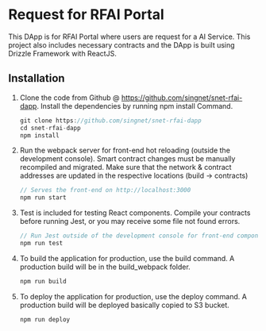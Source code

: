 # Request for RFAI Portal

This DApp is for RFAI Portal where users are request for a AI Service. This project also includes necessary contracts and the DApp is built using Drizzle Framework with ReactJS. 

## Installation

1. Clone the code from Github @ https://github.com/singnet/snet-rfai-dapp. Install the dependencies by running npm install Command. 

    ```javascript
    git clone https://github.com/singnet/snet-rfai-dapp
    cd snet-rfai-dapp
    npm install
    ```

2. Run the webpack server for front-end hot reloading (outside the development console). Smart contract changes must be manually recompiled and migrated. Make sure that the network & contract addresses are updated in the respective locations (build -> contracts)
    ```javascript
    // Serves the front-end on http://localhost:3000
    npm run start
    ```

3. Test is included for testing React components. Compile your contracts before running Jest, or you may receive some file not found errors.
    ```javascript
    // Run Jest outside of the development console for front-end component tests.
    npm run test
    ```

4. To build the application for production, use the build command. A production build will be in the build_webpack folder.
    ```javascript
    npm run build
    ```

5. To deploy the application for production, use the deploy command. A production build will be deployed basically copied to S3 bucket.
    ```javascript
    npm run deploy
    ```